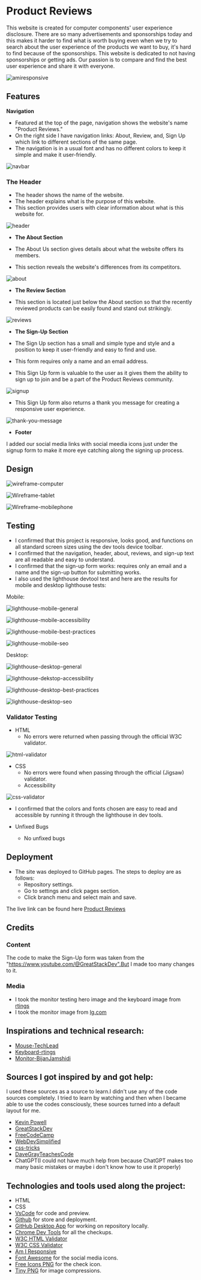 # Product Reviews

This website is created for computer components' user experience disclosure. There are so many advertisements and sponsorships today and this makes it harder to find what is worth buying even when we try to search about the user experience of the products we want to buy, it's hard to find because of the sponsorships. This website is dedicated to not having sponsorships or getting ads. Our passion is to compare and find the best user experience and share it with everyone.

![amiresponsive](https://github.com/onur-CK/pp1reviews/assets/118271710/6a4c828d-6c3d-4773-b923-731628f926c9)

## Features

**Navigation**

 - Featured at the top of the page, navigation shows the website's name "Product Reviews."
 - On the right side I have navigation links: About, Review, and, Sign Up which link to different sections of the same page. 
 - The navigation is in a usual font and has no different colors to keep it simple and make it user-friendly.

![navbar](https://github.com/onur-CK/pp1reviews/assets/118271710/6d296bb0-4037-4235-a3ab-1e8f74ef7fa7)

### The Header

 - The header shows the name of the website.
 - The header explains what is the purpose of this website.
 - This section provides users with clear information about what is this website for.

![header](https://github.com/onur-CK/pp1reviews/assets/118271710/b6fe4f19-3961-4c89-ad39-5e38fe7ca44b)


- __The About Section__

 - The About Us section gives details about what the website offers its members.
 - This section reveals the website's differences from its competitors.

![about](https://github.com/onur-CK/pp1reviews/assets/118271710/862cf194-ed6f-4af6-8a16-d62bd16a0dd5)

- __The Review Section__

 - This section is located just below the About section so that the recently reviewed products can be easily found and stand out strikingly.

![reviews](https://github.com/onur-CK/pp1reviews/assets/118271710/afbbcd5d-4211-4e06-986f-27e5d8aea80a)

- __The Sign-Up Section__

 - The Sign Up section has a small and simple type and style and a   position to keep it user-friendly and easy to find and use.
 - This form requires only a name and an email address.
 - This Sign Up form is valuable to the user as it gives them the ability to sign up to join and be a part of the Product Reviews community.

![signup](https://github.com/onur-CK/pp1reviews/assets/118271710/899f19b7-6331-445d-aa87-9c0d0d318b21)

- This Sign Up form also returns a thank you message for creating a responsive user experience.

![thank-you-message](https://github.com/onur-CK/pp1reviews/assets/118271710/42ff0adb-8baa-4d96-acbb-8ae6510a5169)


- __Footer__
 
I added our social media links with social meedia icons just under the signup form to make it more eye catching along the signing up process.

## Design

![wireframe-computer](https://github.com/onur-CK/pp1reviews/assets/118271710/12fca57f-c237-4b92-b7d5-d3565ff0797f)

![Wireframe-tablet](https://github.com/onur-CK/pp1reviews/assets/118271710/dee04e97-491d-400d-97f4-baa34ac87ccc)

![Wireframe-mobilephone](https://github.com/onur-CK/pp1reviews/assets/118271710/80f16650-6c58-4fa8-ba1b-776fa32d3288)

## Testing

  - I confirmed that this project is responsive, looks good, and functions on all standard screen sizes using the dev tools device toolbar.
  - I confirmed that the navigation, header, about, reviews, and sign-up text are all readable and easy to understand.
  - I confirmed that the sign-up form works: requires only an email and a name and the sign-up button for submitting works.
  - I also used the lighthouse devtool test and here are the results for mobile and desktop lighthouse tests:

   Mobile:

![lighthouse-mobile-general](https://github.com/onur-CK/pp1reviews/assets/118271710/17d4c7d1-af38-4228-81b0-a90ffb8bad1e)

![lighthouse-mobile-accessibility](https://github.com/onur-CK/pp1reviews/assets/118271710/abd7023b-21c9-4c0e-82f2-f271bd9e45f2)

![lighthouse-mobile-best-practices](https://github.com/onur-CK/pp1reviews/assets/118271710/a1399b90-14c2-46f3-893b-2f4fb76a0172)

![lighthouse-mobile-seo](https://github.com/onur-CK/pp1reviews/assets/118271710/399674df-2eb9-4012-83e5-2abd26e1fb3b)

   Desktop:

![lighthouse-desktop-general](https://github.com/onur-CK/pp1reviews/assets/118271710/2eee2d56-9773-4c4d-9dcb-e4c63f947008)

![lighthouse-dekstop-accessibility](https://github.com/onur-CK/pp1reviews/assets/118271710/d5eca75a-d15e-4366-8f67-7df8b57741a9)

![lighthouse-desktop-best-practices](https://github.com/onur-CK/pp1reviews/assets/118271710/36b1a318-0a93-4cc5-9173-77e2afe99975)

![lighthouse-desktop-seo](https://github.com/onur-CK/pp1reviews/assets/118271710/dbea643a-d48e-46fd-aaa5-01a1d91e8939)

### Validator Testing

 - HTML
    - No errors were returned when passing through the official W3C validator.

![html-validator](https://github.com/onur-CK/pp1reviews/assets/118271710/8b0bb7e2-e11b-4289-b052-3a9eaae6a98e)

 - CSS 
    - No errors were found when passing through the official (Jigsaw) validator.
    - Accessibility

![css-validator](https://github.com/onur-CK/pp1reviews/assets/118271710/312014ac-c9a9-4ba5-8d86-9c0a1485950a)

   - I confirmed that the colors and fonts chosen are easy to read and accessible by running it through the lighthouse in dev tools.
 
 - Unfixed Bugs
   - No unfixed bugs

## Deployment
- The site was deployed to GitHub pages. The steps to deploy are as follows:
    - Repository settings.
    - Go to settings and click pages section.
    - Click branch menu and select main and save.

The live link can be found here [Product Reviews](https://onur-ck.github.io/pp1reviews/)

## Credits

### Content

 The code to make the Sign-Up form was taken from the "https://www.youtube.com/@GreatStackDev".But I made too many changes to it.

### Media 

- I took the monitor testing hero image  and the keyboard image from [rtings](https://www.rtings.com/)
- I took the monitor image from [lg.com](https://www.lg.com/de/monitore/lg-38gn950-b)

## Inspirations and technical research: 

* [Mouse-TechLead](https://www.youtube.com/@TechLead)
* [Keyboard-rtings](https://www.rtings.com/)
* [Monitor-BijanJamshidi](https://www.youtube.com/@BijanJamshidi)

## Sources I got inspired by and got help:

I used these sources as a source to learn.I didn't use any of the code sources completely. I tried to learn by watching and then when I became able to use the codes consciously, these sources turned into a default layout for me.

* [Kevin Powell](https://www.youtube.com/@KevinPowell)
* [GreatStackDev](https://www.youtube.com/@GreatStackDev)
* [FreeCodeCamp](https://www.youtube.com/@freecodecamp)
* [WebDevSimplified](https://www.youtube.com/@WebDevSimplified)
* [css-tricks](https://css-tricks.com)
* [DaveGrayTeachesCode](https://www.youtube.com/@DaveGrayTeachesCode)
* ChatGPT(I could not have much help from because ChatGPT makes too many basic mistakes or maybe i don't know how to use it properly)

## Technologies and tools used along the project:

* HTML
* CSS
* [VsCode](https://code.visualstudio.com/) for code and    preview.
* [Github](https://github.com/) for store and deployment. 
* [GitHub Desktop App](https://desktop.github.com/) for working on repository locally.
* [Chrome Dev Tools](https://developer.chrome.com/) for all the checkups.
* [W3C HTML Validator](https://validator.w3.org/)
* [W3C CSS Validator](https://jigsaw.w3.org/css-validator/)
* [Am I Responsive](https://ui.dev/amiresponsive)
* [Font Awesome](https://fonts.google.com/) for the social media icons.
* [Free Icons PNG](https://www.freeiconspng.com/img/14152) for the check icon.
* [Tiny PNG](https://tinypng.com/) for image compressions.













